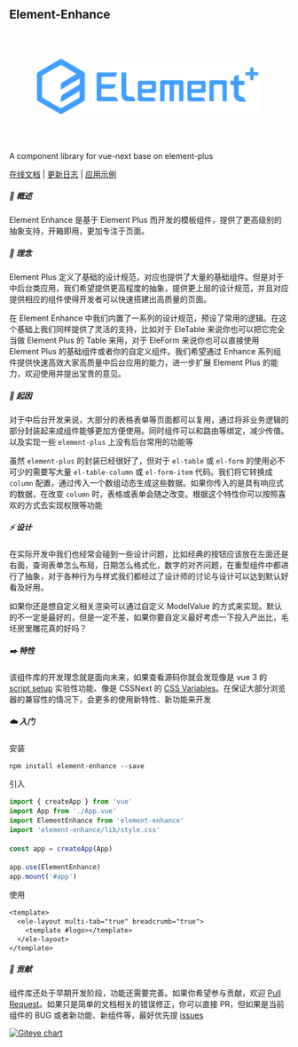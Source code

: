 ## Element-Enhance

<img src="/docs/src/assets/logo.svg" style="width:400px;margin:50px" />

A component library for vue-next base on element-plus

[在线文档](https://jmysy.github.io/element-enhance/) | [更新日志](./CHANGELOG.md) | [应用示例](https://github.com/Jmysy/element-enhance-admin)

##### 📖 概述

Element Enhance 是基于 Element Plus 而开发的模板组件，提供了更高级别的抽象支持，开箱即用，更加专注于页面。

##### 📢 理念

Element Plus 定义了基础的设计规范，对应也提供了大量的基础组件。但是对于中后台类应用，我们希望提供更高程度的抽象，提供更上层的设计规范，并且对应提供相应的组件使得开发者可以快速搭建出高质量的页面。

在 Element Enhance 中我们内置了一系列的设计规范，预设了常用的逻辑。在这个基础上我们同样提供了灵活的支持，比如对于 EleTable 来说你也可以把它完全当做 Element Plus 的 Table 来用，对于 EleForm 来说你也可以直接使用 Element Plus 的基础组件或者你的自定义组件。我们希望通过 Enhance 系列组件提供快速高效大家高质量中后台应用的能力，进一步扩展 Element Plus 的能力，欢迎使用并提出宝贵的意见。

##### 🎯 起因

对于中后台开发来说，大部分的表格表单等页面都可以复用，通过将非业务逻辑的部分封装起来成组件能够更加方便使用。同时组件可以和路由等绑定，减少传值。以及实现一些 `element-plus` 上没有后台常用的功能等

虽然 `element-plus` 的封装已经很好了，但对于 `el-table` 或 `el-form` 的使用必不可少的需要写大量 `el-table-column` 或 `el-form-item` 代码。我们将它转换成 `column` 配置，通过传入一个数组动态生成这些数据。如果你传入的是具有响应式的数据，在改变 `column` 时，表格或表单会随之改变。根据这个特性你可以按照喜欢的方式去实现权限等功能

##### ⚡ 设计

在实际开发中我们也经常会碰到一些设计问题，比如经典的按钮应该放在左面还是右面，查询表单怎么布局，日期怎么格式化，数字的对齐问题，在重型组件中都进行了抽象，对于各种行为与样式我们都经过了设计师的讨论与设计可以达到默认好看及好用。

如果你还是想自定义相关渲染可以通过自定义 ModelValue 的方式来实现。默认的不一定是最好的，但是一定不差，如果你要自定义最好考虑一下投入产出比，毛坯房里雕花真的好吗？

##### ✒️ 特性

该组件库的开发理念就是面向未来，如果查看源码你就会发现像是 vue 3 的 [script setup](https://github.com/vuejs/rfcs/pull/227.) 实验性功能、像是 CSSNext 的 [CSS Variables](https://developer.mozilla.org/en-US/docs/Web/CSS/--*)。在保证大部分浏览器的兼容性的情况下，会更多的使用新特性、新功能来开发

##### ☁️ 入门

安装

```
npm install element-enhance --save
```

引入

```js
import { createApp } from 'vue'
import App from './App.vue'
import ElementEnhance from 'element-enhance'
import 'element-enhance/lib/style.css'

const app = createApp(App)

app.use(ElementEnhance)
app.mount('#app')
```

使用


```vue
<template>
  <ele-layout multi-tab="true" breadcrumb="true">
    <template #logo></template>
  </ele-layout>
</template>
```

##### 🍚 贡献

组件库还处于早期开发阶段，功能还需要完善。如果你希望参与贡献，欢迎 [Pull Request](https://github.com/Jmysy/element-enhance/pulls)。如果只是简单的文档相关的错误修正，你可以直接 PR，但如果是当前组件的 BUG 或者新功能、新组件等，最好优先提 [issues](https://github.com/Jmysy/element-enhance/issues)

[![Giteye chart](https://chart.giteye.net/gitee/Jmysy/element-enhance/57W94KFG.png)](https://giteye.net/chart/57W94KFG)



